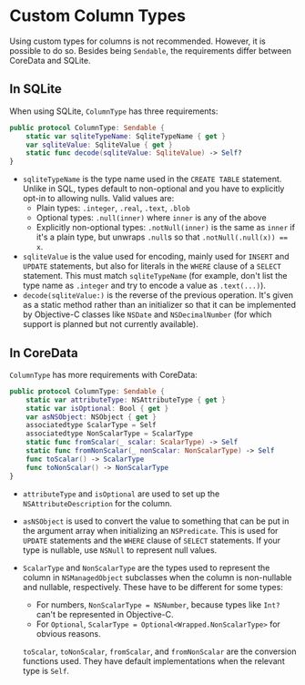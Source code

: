 # Custom Column Types

Using custom types for columns is not recommended. However, it is possible to do so. Besides being
`Sendable`, the requirements differ between CoreData and SQLite.

## In SQLite

When using SQLite, `ColumnType` has three requirements:

```swift
public protocol ColumnType: Sendable {
    static var sqliteTypeName: SqliteTypeName { get }
    var sqliteValue: SqliteValue { get }
    static func decode(sqliteValue: SqliteValue) -> Self?
}
```

- `sqliteTypeName` is the type name used in the `CREATE TABLE` statement. Unlike in SQL, types
  default to non-optional and you have to explicitly opt-in to allowing nulls. Valid values are:
  - Plain types: `.integer`, `.real`, `.text`, `.blob`
  - Optional types: `.null(inner)` where `inner` is any of the above
  - Explicitly non-optional types: `.notNull(inner)` is the same as `inner` if it's a plain type,
    but unwraps `.null`s so that `.notNull(.null(x)) == x`.
- `sqliteValue` is the value used for encoding, mainly used for `INSERT` and `UPDATE` statements,
  but also for literals in the `WHERE` clause of a `SELECT` statement. This must match
  `sqliteTypeName` (for example, don't list the type name as `.integer` and try to encode a value
  as `.text(...)`).
- `decode(sqliteValue:)` is the reverse of the previous operation. It's given as a static method
  rather than an initializer so that it can be implemented by Objective-C classes like
  `NSDate` and `NSDecimalNumber` (for which support is planned but not currently available).

## In CoreData

`ColumnType` has more requirements with CoreData:

```swift
public protocol ColumnType: Sendable {
    static var attributeType: NSAttributeType { get }
    static var isOptional: Bool { get }
    var asNSObject: NSObject { get }
    associatedtype ScalarType = Self
    associatedtype NonScalarType = ScalarType
    static func fromScalar(_ scalar: ScalarType) -> Self
    static func fromNonScalar(_ nonScalar: NonScalarType) -> Self
    func toScalar() -> ScalarType
    func toNonScalar() -> NonScalarType
}
```

- `attributeType` and `isOptional` are used to set up the `NSAttributeDescription` for the column.
- `asNSObject` is used to convert the value to something that can be put in the argument array when
  initializing an `NSPredicate`. This is used for `UPDATE` statements and the `WHERE` clause of
  `SELECT` statements. If your type is nullable, use `NSNull` to represent null values.
- `ScalarType` and `NonScalarType` are the types used to represent the column in `NSManagedObject`
  subclasses when the column is non-nullable and nullable, respectively. These have to be different
  for some types:

  - For numbers, `NonScalarType = NSNumber`, because types like `Int?` can't be represented in
    Objective-C.
  - For `Optional`, `ScalarType = Optional<Wrapped.NonScalarType>` for obvious reasons.

  `toScalar`, `toNonScalar`, `fromScalar`, and `fromNonScalar` are the conversion functions used.
  They have default implementations when the relevant type is `Self`.
